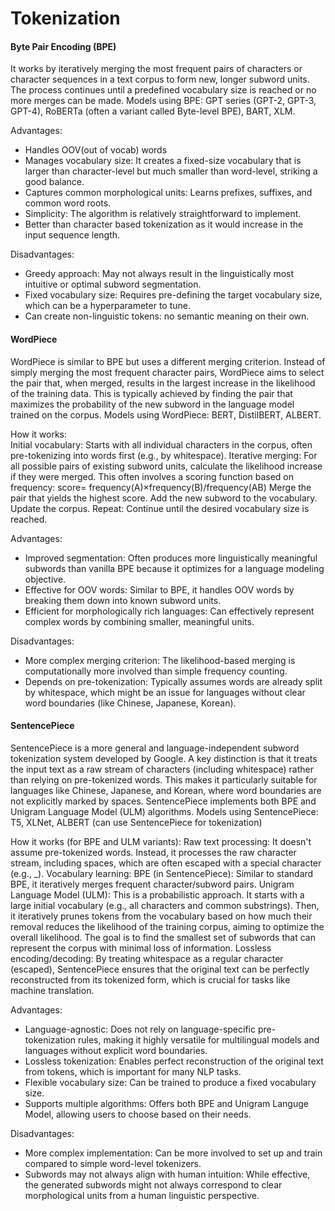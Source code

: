 # Tokenization
#### Byte Pair Encoding (BPE)
It works by iteratively merging the most frequent pairs of characters or character sequences in a text corpus to form new, longer subword units. 
The process continues until a predefined vocabulary size is reached or no more merges can be made.
Models using BPE: GPT series (GPT-2, GPT-3, GPT-4), RoBERTa (often a variant called Byte-level BPE), BART, XLM.

Advantages:
* Handles OOV(out of vocab) words
* Manages vocabulary size: It creates a fixed-size vocabulary that is larger than character-level but much smaller than word-level, striking a good balance.
* Captures common morphological units: Learns prefixes, suffixes, and common word roots.
* Simplicity: The algorithm is relatively straightforward to implement.
* Better than character based tokenization as it would increase in the input sequence length.

Disadvantages:
* Greedy approach: May not always result in the linguistically most intuitive or optimal subword segmentation.
* Fixed vocabulary size: Requires pre-defining the target vocabulary size, which can be a hyperparameter to tune.
* Can create non-linguistic tokens: no semantic meaning on their own.

#### WordPiece
WordPiece is similar to BPE but uses a different merging criterion. Instead of simply merging the most frequent character pairs, WordPiece aims to select the pair that, when merged, results in the largest increase in the likelihood of the training data. This is typically achieved by finding the pair that maximizes the probability of the new subword in the language model trained on the corpus.
Models using WordPiece: BERT, DistilBERT, ALBERT.

How it works: \
Initial vocabulary: Starts with all individual characters in the corpus, often pre-tokenizing into words first (e.g., by whitespace).
Iterative merging:
For all possible pairs of existing subword units, calculate the likelihood increase if they were merged. This often involves a scoring function based on frequency: score= 
frequency(A)×frequency(B)/frequency(AB)
Merge the pair that yields the highest score.
Add the new subword to the vocabulary.
Update the corpus.
Repeat: Continue until the desired vocabulary size is reached.

Advantages:
* Improved segmentation: Often produces more linguistically meaningful subwords than vanilla BPE because it optimizes for a language modeling objective.
* Effective for OOV words: Similar to BPE, it handles OOV words by breaking them down into known subword units.
* Efficient for morphologically rich languages: Can effectively represent complex words by combining smaller, meaningful units.

Disadvantages:
* More complex merging criterion: The likelihood-based merging is computationally more involved than simple frequency counting.
* Depends on pre-tokenization: Typically assumes words are already split by whitespace, which might be an issue for languages without clear word boundaries (like Chinese, Japanese, Korean).


#### SentencePiece
SentencePiece is a more general and language-independent subword tokenization system developed by Google. A key distinction is that it treats the input text as a raw stream of characters (including whitespace) rather than relying on pre-tokenized words. This makes it particularly suitable for languages like Chinese, Japanese, and Korean, where word boundaries are not explicitly marked by spaces. SentencePiece implements both BPE and Unigram Language Model (ULM) algorithms.
Models using SentencePiece: T5, XLNet, ALBERT (can use SentencePiece for tokenization)

How it works (for BPE and ULM variants):
Raw text processing: It doesn't assume pre-tokenized words. Instead, it processes the raw character stream, including spaces, which are often escaped with a special character (e.g., _).
Vocabulary learning:
BPE (in SentencePiece): Similar to standard BPE, it iteratively merges frequent character/subword pairs.
Unigram Language Model (ULM): This is a probabilistic approach. It starts with a large initial vocabulary (e.g., all characters and common substrings). Then, it iteratively prunes tokens from the vocabulary based on how much their removal reduces the likelihood of the training corpus, aiming to optimize the overall likelihood. The goal is to find the smallest set of subwords that can represent the corpus with minimal loss of information.
Lossless encoding/decoding: By treating whitespace as a regular character (escaped), SentencePiece ensures that the original text can be perfectly reconstructed from its tokenized form, which is crucial for tasks like machine translation.

Advantages:
* Language-agnostic: Does not rely on language-specific pre-tokenization rules, making it highly versatile for multilingual models and languages without explicit word boundaries.
* Lossless tokenization: Enables perfect reconstruction of the original text from tokens, which is important for many NLP tasks.
* Flexible vocabulary size: Can be trained to produce a fixed vocabulary size.
* Supports multiple algorithms: Offers both BPE and Unigram Languge Model, allowing users to choose based on their needs.

Disadvantages:
* More complex implementation: Can be more involved to set up and train compared to simple word-level tokenizers.
* Subwords may not always align with human intuition: While effective, the generated subwords might not always correspond to clear morphological units from a human linguistic perspective.
